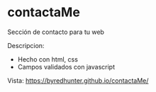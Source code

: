# contactaMe
Sección de contacto para tu web

Descripcion:
  - Hecho con html, css
  - Campos validados con javascript
 
Vista:
  https://byredhunter.github.io/contactaMe/
 
